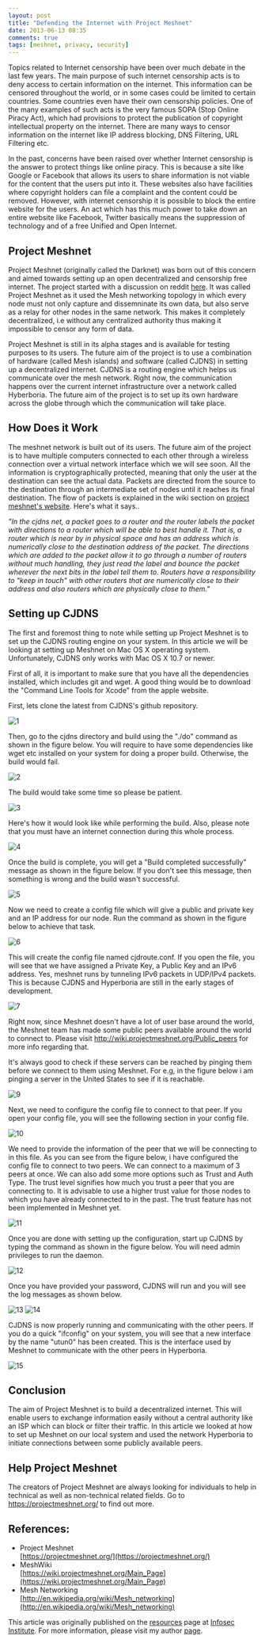 ```yaml
---
layout: post
title: "Defending the Internet with Project Meshnet"
date: 2013-06-13 08:35
comments: true
tags: [meshnet, privacy, security]
---
```


Topics related to Internet censorship have been over much debate in the last few years. The main purpose of such internet censorship acts is to deny access to certain information on the internet. This information can be censored throughout the world, or in some cases could be limited to certain countries. Some countries even have their own censorship policies. One of the many examples of such acts is the very famous SOPA (Stop Online Piracy Act), which had provisions to protect the publication of copyright intellectual property on the internet. There are many ways to censor information on the internet like IP address blocking, DNS Filtering, URL Filtering etc.

<!--more-->

In the past, concerns have been raised over whether Internet censorship is the answer to protect things like online piracy. This is because a site like Google or Facebook that allows its users to share information is not viable for the content that the users put into it. These websites also have facilities where copyright holders can file a complaint and the content could be removed. However, with internet censorship it is possible to block the entire website for the users. An act which has this much power to take down an entire website like Facebook, Twitter basically means the suppression of technology and of a free Unified and Open Internet.

## Project Meshnet

Project Meshnet (originally called the Darknet) was born out of this concern and aimed towards setting up an open decentralized and censorship free internet. The project started with a discussion on reddit [here](http://www.reddit.com/r/darknetplan). It was called Project Meshnet as it used the Mesh networking topology in which every node must not only capture and dissemninate its own data, but also serve as a relay for other nodes in the same network. This makes it completely decentralized, i.e without any centralized authority thus making it impossible to censor any form of data.

Project Meshnet is still in its alpha stages and is available for testing purposes to its users. The future aim of the project is to use a combination of hardware (called Mesh islands) and software (called CJDNS) in setting up a decentralized internet. CJDNS is a routing engine which helps us communicate over the mesh network. Right now, the communication happens over the current internet infrastructure over a network called Hyberboria. The future aim of the project is to set up its own hardware across the globe through which the communication will take place.

## How Does it Work

The meshnet network is built out of its users. The future aim of the project is to have multiple computers connected to each other through a wireless connection over a virtual network interface which we will see soon. All the information is cryptographically protected, meaning that only the user at the destination can see the actual data. Packets are directed from the source to the destination through an intermediate set of nodes until it reaches its final destination. The flow of packets is explained in the wiki section on [project meshnet's website](https://wiki.projectmeshnet.org/Getting_started). Here's what it says..

_"In the cjdns net, a packet goes to a router and the router labels the packet with directions to a router which will be able to best handle it. That is, a router which is near by in physical space and has an address which is numerically close to the destination address of the packet. The directions which are added to the packet allow it to go through a number of routers without much handling, they just read the label and bounce the packet wherever the next bits in the label tell them to. Routers have a responsibility to "keep in touch" with other routers that are numerically close to their address and also routers which are physically close to them."_

## Setting up CJDNS

The first and foremost thing to note while setting up Project Meshnet is to set up the CJDNS routing engine on your system. In this article we will be looking at setting up Meshnet on Mac OS X operating system. Unfortunately, CJDNS only works with Mac OS X 10.7 or newer.

First of all, it is important to make sure that you have all the dependencies installed, which includes git and wget. A good thing would be to download the "Command Line Tools for Xcode" from the apple website.

First, lets clone the latest from CJDNS's github repository.

![1](/images/posts/meshnet/1.png)

Then, go to the cjdns directory and build using the "./do" command as shown in the figure below. You will require to have some dependencies like wget etc installed on your system for doing a proper build. Otherwise, the build would fail.

![2](/images/posts/meshnet/2.png)

The build would take some time so please be patient.

![3](/images/posts/meshnet/3.png)

Here's how it would look like while performing the build. Also, please note that you must have an internet connection during this whole process.

![4](/images/posts/meshnet/4.png)

Once the build is complete, you will get a "Build completed successfully" message as shown in the figure below. If you don't see this message, then something is wrong and the build wasn't successful.

![5](/images/posts/meshnet/5.png)

Now we need to create a config file which will give a public and private key and an IP address for our node. Run the command as shown in the figure below to achieve that task.

![6](/images/posts/meshnet/6.png)

This will create the config file named cjdroute.conf. If you open the file, you will see that we have assigned a Private Key, a Public Key and an IPv6 address. Yes, meshnet runs by tunneling IPv6 packets in UDP/IPv4 packets. This is because CJDNS and Hyperboria are still in the early stages of development.

![7](/images/posts/meshnet/7.png)

Right now, since Meshnet doesn't have a lot of user base around the world, the Meshnet team has made some public peers available around the world to connect to. Please visit http://wiki.projectmeshnet.org/Public_peers for more info regarding that.

It's always good to check if these servers can be reached by pinging them before we connect to them using Meshnet. For e.g, in the figure below i am pinging a server in the United States to see if it is reachable.

![9](/images/posts/meshnet/9.png)

Next, we need to configure the config file to connect to that peer. If you open your config file, you will see the following section in your config file.

![10](/images/posts/meshnet/10.png)

We need to provide the information of the peer that we will be connecting to in this file. As you can see from the figure below, i have configured the config file to connect to two peers. We can connect to a maximum of 3 peers at once. We can also add some more options such as Trust and Auth Type. The trust level signifies how much you trust a peer that you are connecting to. It is advisable to use a higher trust value for those nodes to which you have already connected to in the past. The trust feature has not been implemented in Meshnet yet.

![11](/images/posts/meshnet/11.png)

Once you are done with setting up the configuration, start up CJDNS by typing the command as shown in the figure below. You will need admin privileges to run the daemon.

![12](/images/posts/meshnet/12.png)

Once you have provided your password, CJDNS will run and you will see the log messages as shown below.

![13](/images/posts/meshnet/13.png) ![14](/images/posts/meshnet/14.png)

CJDNS is now properly running and communicating with the other peers. If you do a quick "ifconfig" on your system, you will see that a new interface by the name "utun0" has been created. This is the interface used by Meshnet to communicate with the other peers in Hyperboria.

![15](/images/posts/meshnet/15.png)

## Conclusion

The aim of Project Meshnet is to build a decentralized internet. This will enable users to exchange information easily without a central authority like an ISP which can block or filter their traffic. In this article we looked at how to set up Meshnet on our local system and used the network Hyperboria to initiate connections between some publicly available peers.

## Help Project Meshnet

The creators of Project Meshnet are always looking for individuals to help in technical as well as non-technical related fields. Go to https://projectmeshnet.org/ to find out more.

## References:

*   Project Meshnet  
    [https://projectmeshnet.org/](https://projectmeshnet.org/)
*   MeshWiki  
    [https://wiki.projectmeshnet.org/Main_Page](https://wiki.projectmeshnet.org/Main_Page)
*   Mesh Networking  
    [http://en.wikipedia.org/wiki/Mesh_networking](http://en.wikipedia.org/wiki/Mesh_networking)

This article was originally published on the [resources](http://resources.infosecinstitute.com/) page at [Infosec Institute](http://infosecinstitute.com/). For more information, please visit my author [page](http://resources.infosecinstitute.com/author/prateek/).